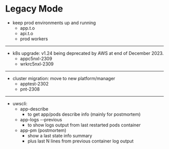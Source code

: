 # Legacy Mode

* keep prod environments up and running
    * app.t.o
    * api.t.o
    * prod workers

---

* k8s upgrade: v1.24 being deprecated by AWS at end of December 2023.
    * appc5nxl-2309
    * wrkrc5nxl-2309

---

* cluster migration: move to new platform/manager
    * apptest-2302
    * pnt-2308

---

* uwscli:
    * app-describe
        * to get app/pods describe info (mainly for postmortem)
    * app-logs --previous
        * to show logs output from last restarted pods container
    * app-pm (postmortem)
        * show a last state info summary
        * plus last N lines from previous container log output

